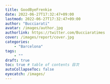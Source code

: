 ```yaml
---
title: GoodByeFrenkie
date: 2022-06-27T17:32:47+09:00
lastmod: 2022-06-27T17:32:47+09:00
author: "Bucciarati"
avatar: /images/author.jpg
authorlink: https://twitter.com/Bucciaratimes
cover: /images/report/cover.jpg
categories:
    - "Barcelona"
tags: 
    - ""
draft: true
toc: true # table of contents 目次
autoCollapseToc: false
eyecatch: /images/
---
```


